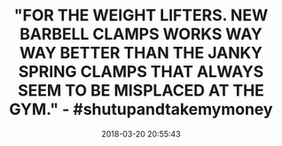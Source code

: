 ---
title: >-
  "FOR THE WEIGHT LIFTERS. NEW BARBELL CLAMPS WORKS WAY WAY BETTER THAN THE
  JANKY SPRING CLAMPS THAT ALWAYS SEEM TO BE MISPLACED AT THE GYM." -
  #shutupandtakemymoney
name: Lock-Jaw HEX 50mm / 2" Olympic Barbell Collar (Blue)
date: '2018-03-20 20:55:43'
buy_now: >-
  https://www.amazon.com/Lock-Jaw-50mm-Olympic-Barbell-Collar/dp/B01FH1IH5Q?psc=1&SubscriptionId=AKIAIA5RBQIWQVTCUEUQ&tag=coldcutdeals-20&linkCode=xm2&camp=2025&creative=165953&creativeASIN=B01FH1IH5Q
description_markdown: |+
  Lock-Jaw HEX 50mm / 2" Olympic Barbell Collar (Blue)

    - Extremely durable and light barbell collar.

    - Fits all 50mm / 2" bars.

    - GENUINE Lock-Jaw Barbell Collar.

    - For home, commercial gyms, high schools and universities.

tweet_id_str: '976200637955346432'
price: $24.99
you_save: ''
asin: B01FH1IH5Q
image: 'https://images-na.ssl-images-amazon.com/images/I/414Cdo07ywL.jpg'

---